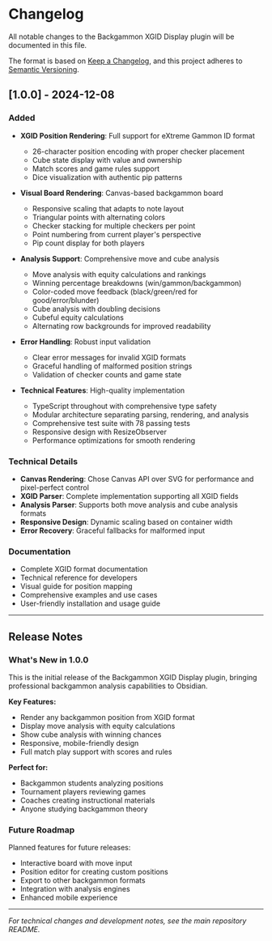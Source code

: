 # Changelog

All notable changes to the Backgammon XGID Display plugin will be documented in this file.

The format is based on [Keep a Changelog](https://keepachangelog.com/en/1.0.0/),
and this project adheres to [Semantic Versioning](https://semver.org/spec/v2.0.0.html).

## [1.0.0] - 2024-12-08

### Added
- **XGID Position Rendering**: Full support for eXtreme Gammon ID format
  - 26-character position encoding with proper checker placement
  - Cube state display with value and ownership
  - Match scores and game rules support
  - Dice visualization with authentic pip patterns
  
- **Visual Board Rendering**: Canvas-based backgammon board
  - Responsive scaling that adapts to note layout
  - Triangular points with alternating colors
  - Checker stacking for multiple checkers per point
  - Point numbering from current player's perspective
  - Pip count display for both players
  
- **Analysis Support**: Comprehensive move and cube analysis
  - Move analysis with equity calculations and rankings
  - Winning percentage breakdowns (win/gammon/backgammon)
  - Color-coded move feedback (black/green/red for good/error/blunder)
  - Cube analysis with doubling decisions
  - Cubeful equity calculations
  - Alternating row backgrounds for improved readability
  
- **Error Handling**: Robust input validation
  - Clear error messages for invalid XGID formats
  - Graceful handling of malformed position strings
  - Validation of checker counts and game state
  
- **Technical Features**: High-quality implementation
  - TypeScript throughout with comprehensive type safety
  - Modular architecture separating parsing, rendering, and analysis
  - Comprehensive test suite with 78 passing tests
  - Responsive design with ResizeObserver
  - Performance optimizations for smooth rendering

### Technical Details
- **Canvas Rendering**: Chose Canvas API over SVG for performance and pixel-perfect control
- **XGID Parser**: Complete implementation supporting all XGID fields
- **Analysis Parser**: Supports both move analysis and cube analysis formats
- **Responsive Design**: Dynamic scaling based on container width
- **Error Recovery**: Graceful fallbacks for malformed input

### Documentation
- Complete XGID format documentation
- Technical reference for developers
- Visual guide for position mapping
- Comprehensive examples and use cases
- User-friendly installation and usage guide

---

## Release Notes

### What's New in 1.0.0
This is the initial release of the Backgammon XGID Display plugin, bringing professional backgammon analysis capabilities to Obsidian.

**Key Features:**
- Render any backgammon position from XGID format
- Display move analysis with equity calculations
- Show cube analysis with winning chances
- Responsive, mobile-friendly design
- Full match play support with scores and rules

**Perfect for:**
- Backgammon students analyzing positions
- Tournament players reviewing games
- Coaches creating instructional materials
- Anyone studying backgammon theory

### Future Roadmap
Planned features for future releases:
- Interactive board with move input
- Position editor for creating custom positions
- Export to other backgammon formats
- Integration with analysis engines
- Enhanced mobile experience

---

*For technical changes and development notes, see the main repository README.*